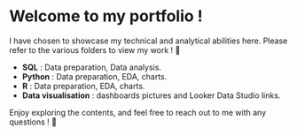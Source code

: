 # Welcome to my portfolio ! 

I have chosen to showcase my technical and analytical abilities here. Please refer to the various folders to view my work ! 📂<br> 

- **SQL** : Data preparation, Data analysis.
- **Python** : Data preparation, EDA, charts. 
- **R** : Data preparation, EDA, charts.
- **Data visualisation** : dashboards pictures and Looker Data Studio links.

Enjoy exploring the contents, and feel free to reach out to me with any questions ! 💬
